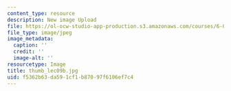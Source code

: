 ```yaml
---
content_type: resource
description: New image Upload
file: https://ol-ocw-studio-app-production.s3.amazonaws.com/courses/6-002-circuits-and-electronics-spring-2007/f5362b63da591cf1b87097f6106ef7c4_thumb_lec09b.jpg
file_type: image/jpeg
image_metadata:
  caption: ''
  credit: ''
  image-alt: ''
resourcetype: Image
title: thumb_lec09b.jpg
uid: f5362b63-da59-1cf1-b870-97f6106ef7c4
---
```

